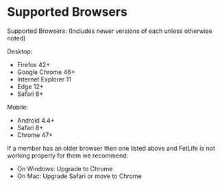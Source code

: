 # Supported Browsers

Supported Browsers: (Includes newer versions of each unless otherwise noted)

Desktop:

- Firefox 42+
- Google Chrome 46+
- Internet Explorer 11
- Edge 12+
- Safari 8+

Mobile:

- Android 4.4+
- Safari 8+
- Chrome 47+

If a member has an older browser then one listed above and FetLife is not working properly for them we recommend:

- On Windows: Upgrade to Chrome
- On Mac: Upgrade Safari or move to Chrome
